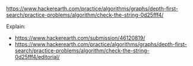 https://www.hackerearth.com/practice/algorithms/graphs/depth-first-search/practice-problems/algorithm/check-the-string-0d25fff4/

Explain:
- https://www.hackerearth.com/submission/46120819/
- https://www.hackerearth.com/practice/algorithms/graphs/depth-first-search/practice-problems/algorithm/check-the-string-0d25fff4/editorial/
